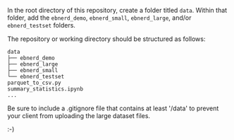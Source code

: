 In the root directory of this repository, create a folder titled `data`. Within that folder, add the `ebnerd_demo`, `ebnerd_small`, `ebnerd_large`, and/or `ebnerd_testset` folders.

The repository or working directory should be structured as follows:

```
data
├── ebnerd_demo
├── ebnerd_large
├── ebnerd_small
└── ebnerd_testset
parquet_to_csv.py
summary_statistics.ipynb
...
```

Be sure to include a .gitignore file that contains at least '/data' to prevent your client from uploading the large dataset files.

:-)
